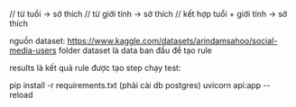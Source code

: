 
// từ tuổi -> sở thích
// từ giới tính -> sở thích
// kết hợp tuổi + giới tính -> sở thích

nguồn dataset: https://www.kaggle.com/datasets/arindamsahoo/social-media-users
folder dataset là data ban đầu để tạo rule

results là kết quả rule được tạo
step chạy test:

pip install -r requirements.txt
(phải cài db postgres)
uvicorn api:app --reload